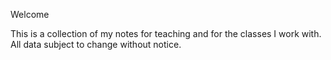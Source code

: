 Welcome

This is a collection of my notes for teaching and for the classes I work with. All data subject to change without notice.
